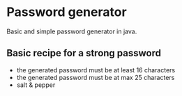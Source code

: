 # Password generator

Basic and simple password generator in java.

## Basic recipe for a strong password

- the generated password must be at least 16 characters
- the generated password must be at max 25 characters
- salt & pepper